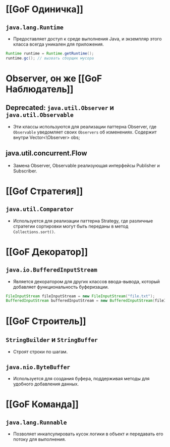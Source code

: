 # [[GoF Одиничка]]

## **`java.lang.Runtime`**

- Предоставляет доступ к среде выполнения Java, и экземпляр этого класса всегда уникален для приложения.

```java
Runtime runtime = Runtime.getRuntime(); 
runtime.gc(); // вызвать сборщик мусора
```

# Observer, он же [[GoF Наблюдатель]]

## Deprecated: `java.util.Observer` и `java.util.Observable`

- Эти классы используются для реализации паттерна Observer, где `Observable` уведомляет своих `Observers` об изменениях. Содержит внутри Vector<\Observer\> obs;
## java.util.concurrent.Flow

- Замена Observer, Observable  реализующая интерфейсы Publisher и Subscriber.

# [[Gof Стратегия]]

## `java.util.Comparator`

- Используется для реализации паттерна Strategy, где различные стратегии сортировки могут быть переданы в метод `Collections.sort()`.

# [[GoF Декоратор]]

## `java.io.BufferedInputStream`
 
- Является декоратором для других классов ввода-вывода, который добавляет функциональность буферизации.

```java
FileInputStream fileInputStream = new FileInputStream("file.txt");
BufferedInputStream bufferedInputStream = new BufferedInputStream(fileInputStream);
```

# [[GoF Строитель]]

## **`StringBuilder`** и **`StringBuffer`** 

- Строят строки по шагам.

## **`java.nio.ByteBuffer`** 

- Используется для создания буфера, поддерживая методы для удобного добавления данных.

# [[GoF Команда]]

## **`java.lang.Runnable`** 

- Позволяет инкапсулировать кусок логики в объект и передавать его потоку для выполнения.


